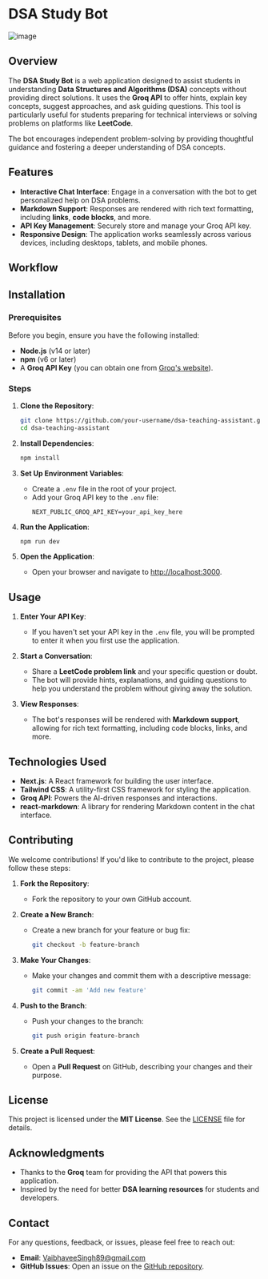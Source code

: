 # DSA Study Bot
![image](https://github.com/user-attachments/assets/1987be04-d0a6-4a48-9c97-afda39afc6c5)


## Overview

The **DSA Study Bot** is a web application designed to assist students in understanding **Data Structures and Algorithms (DSA)** concepts without providing direct solutions. It uses the **Groq API** to offer hints, explain key concepts, suggest approaches, and ask guiding questions. This tool is particularly useful for students preparing for technical interviews or solving problems on platforms like **LeetCode**.

The bot encourages independent problem-solving by providing thoughtful guidance and fostering a deeper understanding of DSA concepts.



## Features

- **Interactive Chat Interface**: Engage in a conversation with the bot to get personalized help on DSA problems.
- **Markdown Support**: Responses are rendered with rich text formatting, including **links**, **code blocks**, and more.
- **API Key Management**: Securely store and manage your Groq API key.
- **Responsive Design**: The application works seamlessly across various devices, including desktops, tablets, and mobile phones.


## Workflow


## Installation

### Prerequisites

Before you begin, ensure you have the following installed:

- **Node.js** (v14 or later)
- **npm** (v6 or later)
- A **Groq API Key** (you can obtain one from [Groq's website](https://groq.com/)).

### Steps

1. **Clone the Repository**:
   ```bash
   git clone https://github.com/your-username/dsa-teaching-assistant.git
   cd dsa-teaching-assistant
   ```

2. **Install Dependencies**:
   ```bash
   npm install
   ```

3. **Set Up Environment Variables**:
   - Create a `.env` file in the root of your project.
   - Add your Groq API key to the `.env` file:
     ```env
     NEXT_PUBLIC_GROQ_API_KEY=your_api_key_here
     ```

4. **Run the Application**:
   ```bash
   npm run dev
   ```

5. **Open the Application**:
   - Open your browser and navigate to [http://localhost:3000](http://localhost:3000).



## Usage

1. **Enter Your API Key**:
   - If you haven't set your API key in the `.env` file, you will be prompted to enter it when you first use the application.

2. **Start a Conversation**:
   - Share a **LeetCode problem link** and your specific question or doubt.
   - The bot will provide hints, explanations, and guiding questions to help you understand the problem without giving away the solution.

3. **View Responses**:
   - The bot's responses will be rendered with **Markdown support**, allowing for rich text formatting, including code blocks, links, and more.



## Technologies Used

- **Next.js**: A React framework for building the user interface.
- **Tailwind CSS**: A utility-first CSS framework for styling the application.
- **Groq API**: Powers the AI-driven responses and interactions.
- **react-markdown**: A library for rendering Markdown content in the chat interface.



## Contributing

We welcome contributions! If you'd like to contribute to the project, please follow these steps:

1. **Fork the Repository**:
   - Fork the repository to your own GitHub account.

2. **Create a New Branch**:
   - Create a new branch for your feature or bug fix:
     ```bash
     git checkout -b feature-branch
     ```

3. **Make Your Changes**:
   - Make your changes and commit them with a descriptive message:
     ```bash
     git commit -am 'Add new feature'
     ```

4. **Push to the Branch**:
   - Push your changes to the branch:
     ```bash
     git push origin feature-branch
     ```

5. **Create a Pull Request**:
   - Open a **Pull Request** on GitHub, describing your changes and their purpose.



## License

This project is licensed under the **MIT License**. See the [LICENSE](LICENSE) file for details.



## Acknowledgments

- Thanks to the **Groq** team for providing the API that powers this application.
- Inspired by the need for better **DSA learning resources** for students and developers.



## Contact

For any questions, feedback, or issues, please feel free to reach out:

- **Email**: [VaibhaveeSingh89@gmail.com](mailto:VaibhaveeSingh89@gmail.com)
- **GitHub Issues**: Open an issue on the [GitHub repository](https://github.com/your-username/dsa-teaching-assistant/issues).

